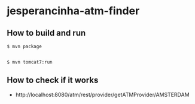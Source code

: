 # jesperancinha-atm-finder

## How to build and run

```
$ mvn package


$ mvn tomcat7:run
```

## How to check if it works

* http://localhost:8080/atm/rest/provider/getATMProvider/AMSTERDAM